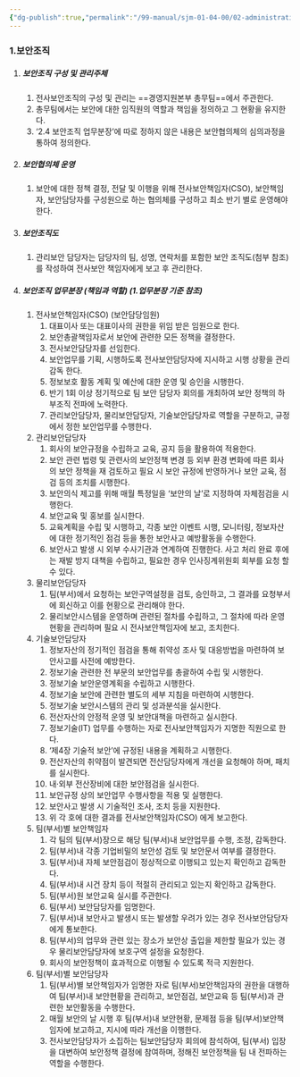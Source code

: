 ```yaml
---
{"dg-publish":true,"permalink":"/99-manual/sjm-01-04-00/02-administrative/","title":"제 2 장 관리적 보안","noteIcon":"","created":"","updated":""}
---
```


### 1.보안조직

1. ##### 보안조직 구성 및 관리주체
	1. 전사보안조직의 구성 및 관리는 ==경영지원본부 총무팀==에서 주관한다.
	2. 총무팀에서는 보안에 대한 임직원의 역할과 책임을 정의하고 그 현황을 유지한다.
	3. ‘2.4 보안조직 업무분장’에 따로 정하지 않은 내용은 보안협의체의 심의과정을 통하여 정의한다.
2. ##### 보안협의체 운영 
	1. 보안에 대한 정책 결정, 전달 및 이행을 위해 전사보안책임자(CSO), 보안책임자, 보안담당자를 구성원으로 하는 협의체를 구성하고 최소 반기 별로 운영해야 한다.
3. ##### 보안조직도
	1. 관리보안 담당자는 담당자의 팀, 성명, 연락처를 포함한 보안 조직도(첨부 참조)를 작성하여 전사보안 책임자에게 보고 후 관리한다.
4. ##### 보안조직 업무분장 (책임과 역할) (1.업무분장 기준 참조)
	1. 전사보안책임자(CSO) (보안담당임원)
		1. 대표이사 또는 대표이사의 권한을 위임 받은 임원으로 한다.
		2. 보안총괄책임자로서 보안에 관련한 모든 정책을 결정한다.
		3. 전사보안담당자를 선임한다.
		4. 보안업무를 기획, 시행하도록 전사보안담당자에 지시하고 시행 상황을 관리감독 한다.
		5. 정보보호 활동 계획 및 예산에 대한 운영 및 승인을 시행한다.
		6. 반기 1회 이상 정기적으로 팀 보안 담당자 회의를 개최하여 보안 정책의 하부조직 전파에 노력한다.
		7. 관리보안담당자, 물리보안담당자, 기술보안담당자로 역할을 구분하고, 규정에서 정한 보안업무를 수행한다.
	2. 관리보안담당자
		1. 회사의 보안규정을 수립하고 교육, 공지 등을 활용하여 적용한다.
		2. 보안 관련 법령 및 관련사의 보안정책 변경 등 외부 환경 변화에 따른 회사의 보안 정책을 재 검토하고 필요 시 보안 규정에 반영하거나 보안 교육, 점검 등의 조치를 시행한다.
		3. 보안의식 제고를 위해 매월 특정일을 ‘보안의 날’로 지정하여 자체점검을 시행한다.
		4. 보안교육 및 홍보를 실시한다.
		5. 교육계획을 수립 및 시행하고, 각종 보안 이벤트 시행, 모니터링, 정보자산에 대한 정기적인 점검 등을 통한 보안사고 예방활동을 수행한다.
		6. 보안사고 발생 시 외부 수사기관과 연계하여 진행한다. 사고 처리 완료 후에는 재발 방지 대책을 수립하고, 필요한 경우 인사징계위원회 회부를 요청 할 수 있다.
	3. 물리보안담당자
		1. 팀(부서)에서 요청하는 보안구역설정을 검토, 승인하고, 그 결과를 요청부서에 회신하고 이를 현황으로 관리해야 한다.
		2. 물리보안시스템을 운영하며 관련된 절차를 수립하고, 그 절차에 따라 운영현황을 관리하며 필요 시 전사보안책임자에 보고, 조치한다.
	4. 기술보안담당자
		1. 정보자산의 정기적인 점검을 통해 취약성 조사 및 대응방법을 마련하여 보안사고를 사전에 예방한다.
		2. 정보기술 관련한 전 부문의 보안업무를 총괄하여 수립 및 시행한다.
		3. 정보기술 보안운영계획을 수립하고 시행한다.
		4. 정보기술 보안에 관련한 별도의 세부 지침을 마련하여 시행한다.
		5. 정보기술 보안시스템의 관리 및 성과분석을 실시한다.
		6. 전산자산의 안정적 운영 및 보안대책을 마련하고 실시한다.
		7. 정보기술(IT) 업무를 수행하는 자로 전사보안책임자가 지명한 직원으로 한다.
		8. ‘제4장 기술적 보안’에 규정된 내용을 계획하고 시행한다.
		9. 전산자산의 취약점이 발견되면 전산담당자에게 개선을 요청해야 하며, 패치를 실시한다.
		10. 내·외부 전산장비에 대한 보안점검을 실시한다.
		11. 보안규정 상의 보안업무 수행사항을 적용 및 실행한다.
		12. 보안사고 발생 시 기술적인 조사, 조치 등을 지원한다.
		13. 위 각 호에 대한 결과를 전사보안책임자(CSO) 에게 보고한다.
	5. 팀(부서)별 보안책임자
		1. 각 팀의 팀(부서)장으로 해당 팀(부서)내 보안업무를 수행, 조정, 감독한다.
		2. 팀(부서)내 각종 기업비밀의 보안성 검토 및 보안문서 여부를 결정한다.
		3. 팀(부서)내 자체 보안점검이 정상적으로 이행되고 있는지 확인하고 감독한다.
		4. 팀(부서)내 시건 장치 등이 적절히 관리되고 있는지 확인하고 감독한다.
		5. 팀(부서)원 보안교육 실시를 주관한다.
		6. 팀(부서) 보안담당자를 임명한다.
		7. 팀(부서)내 보안사고 발생시 또는 발생할 우려가 있는 경우 전사보안담당자에게 통보한다.
		8. 팀(부서)의 업무와 관련 있는 장소가 보안상 출입을 제한할 필요가 있는 경우 물리보안담당자에 보호구역 설정을 요청한다.
		9. 회사의 보안정책이 효과적으로 이행될 수 있도록 적극 지원한다. 
	6. 팀(부서)별 보안담당자
		1. 팀(부서)별 보안책임자가 임명한 자로 팀(부서)보안책임자의 권한을 대행하여 팀(부서)내 보안현황을 관리하고, 보안점검, 보안교육 등 팀(부서)과 관련한 보안활동을 수행한다.
		2. 매월 보안의 날 시행 후 팀(부서)내 보안현황, 문제점 등을 팀(부서)보안책임자에 보고하고, 지시에 따라 개선을 이행한다.  
		3. 전사보안담당자가 소집하는 팀보안담당자 회의에 참석하여, 팀(부서) 입장을 대변하여 보안정책 결정에 참여하며, 정해진 보안정책을 팀 내 전파하는 역할을 수행한다.